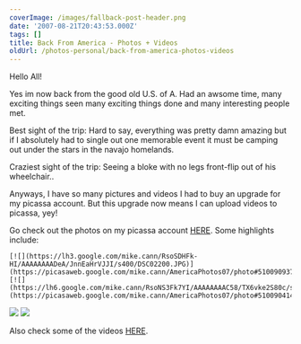 ```yaml
---
coverImage: /images/fallback-post-header.png
date: '2007-08-21T20:43:53.000Z'
tags: []
title: Back From America - Photos + Videos
oldUrl: /photos-personal/back-from-america-photos-videos
---
```


Hello All!

Yes im now back from the good old U.S. of A. Had an awsome time, many exciting things seen many exciting things done and many interesting people met.

<!-- more -->

Best sight of the trip: Hard to say, everything was pretty damn amazing but if I absolutely had to single out one memorable event it must be camping out under the stars in the navajo homelands.

Craziest sight of the trip: Seeing a bloke with no legs front-flip out of his wheelchair..

Anyways, I have so many pictures and videos I had to buy an upgrade for my picassa account. But this upgrade now means I can upload videos to picassa, yey!

Go check out the photos on my picassa account [HERE](https://picasaweb.google.com/mike.cann/AmericaPhotos07). Some highlights include:

    [![](https://lh3.google.com/mike.cann/RsoSDHFk-HI/AAAAAAAADeA/JnnEaHrVJJI/s400/DSC02200.JPG)](https://picasaweb.google.com/mike.cann/AmericaPhotos07/photo#5100909372601858162)    [![](https://lh6.google.com/mike.cann/RsoNS3Fk7YI/AAAAAAAAC58/TX6vke2S80c/s400/DSC01939.JPG)](https://picasaweb.google.com/mike.cann/AmericaPhotos07/photo#5100904145626656130)

[![](https://lh6.google.com/mike.cann/RsoLQ3Fk6OI/AAAAAAAACrQ/HpKksYQNr_E/s400/DSC01816.JPG)](https://picasaweb.google.com/mike.cann/AmericaPhotos07/photo#5100901912243661026) [![](https://lh3.google.com/mike.cann/RsoLgHFk6YI/AAAAAAAACtY/HLy1HtsmMIU/s400/DSC01833.JPG)](https://picasaweb.google.com/mike.cann/AmericaPhotos07/photo#5100902174236666242)

Also check some of the videos [HERE](https://picasaweb.google.com/mike.cann/AmericaVideos07).
